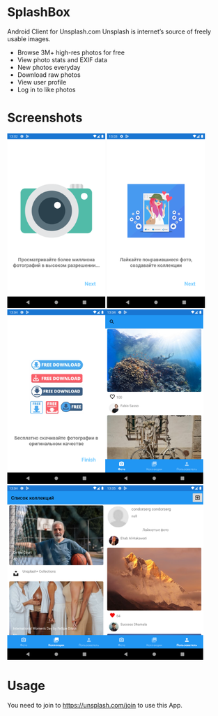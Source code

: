 # SplashBox
Android Client for Unsplash.com Unsplash is internet’s source of freely usable images.

* Browse 3M+ high-res photos for free
* View photo stats and EXIF data
* New photos everyday
* Download raw photos
* View user profile
* Log in to like photos

# Screenshots
<img src="https://github.com/condorserg/SplashBox/blob/master/screenshots/1intro.png" width="225"> <img src="https://github.com/condorserg/SplashBox/blob/master/screenshots/2intro.png" width="225"><img src="https://github.com/condorserg/SplashBox/blob/master/screenshots/3intro.png" width="225"><img src="https://github.com/condorserg/SplashBox/blob/master/screenshots/photos_screen.png" width="225"><img src="https://github.com/condorserg/SplashBox/blob/master/screenshots/collections_screen.png" width="225"><img src="https://github.com/condorserg/SplashBox/blob/master/screenshots/user_screen.png" width="225">
# Usage
You need to join to https://unsplash.com/join to use this App.
